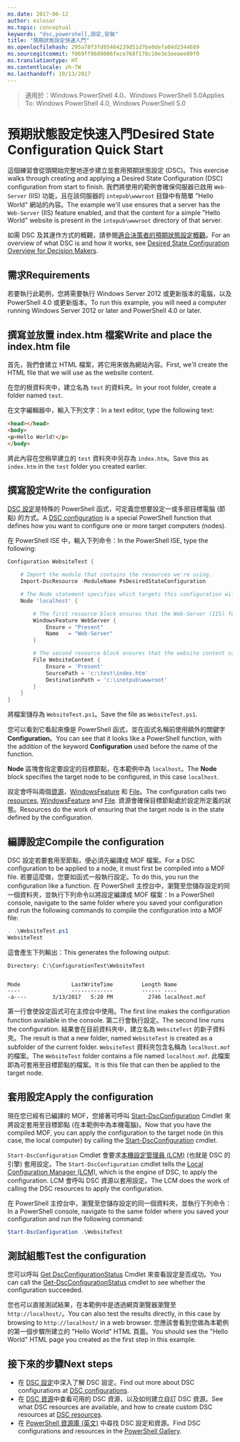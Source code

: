```yaml
---
ms.date: 2017-06-12
author: eslesar
ms.topic: conceptual
keywords: "dsc,powershell,設定,安裝"
title: "預期狀態設定快速入門"
ms.openlocfilehash: 295a78f3fd85464239d51d7be0defa04d2344689
ms.sourcegitcommit: f069ff0689006fece768f178c10e3e3eeaee09f0
ms.translationtype: HT
ms.contentlocale: zh-TW
ms.lasthandoff: 10/13/2017
---
```

> <span data-ttu-id="74f29-103">適用於：Windows PowerShell 4.0、Windows PowerShell 5.0</span><span class="sxs-lookup"><span data-stu-id="74f29-103">Applies To: Windows PowerShell 4.0, Windows PowerShell 5.0</span></span>

# <a name="desired-state-configuration-quick-start"></a><span data-ttu-id="74f29-104">預期狀態設定快速入門</span><span class="sxs-lookup"><span data-stu-id="74f29-104">Desired State Configuration Quick Start</span></span>

<span data-ttu-id="74f29-105">這個練習會從頭開始完整地逐步建立並套用預期狀態設定 (DSC)。</span><span class="sxs-lookup"><span data-stu-id="74f29-105">This exercise walks through creating and applying a Desired State Configuration (DSC) configuration from start to finish.</span></span>
<span data-ttu-id="74f29-106">我們將使用的範例會確保伺服器已啟用 `Web-Server` (IIS) 功能，且在該伺服器的 `intepub\wwwroot` 目錄中有簡單 "Hello World" 網站的內容。</span><span class="sxs-lookup"><span data-stu-id="74f29-106">The example we'll use ensures that a server has the `Web-Server` (IIS) feature enabled, and that the content for a simple "Hello World" website is present in the `intepub\wwwroot` directory of that server.</span></span>

<span data-ttu-id="74f29-107">如需 DSC 及其運作方式的概觀，請參閱[適合決策者的預期狀態設定概觀](decisionMaker.md)。</span><span class="sxs-lookup"><span data-stu-id="74f29-107">For an overview of what DSC is and how it works, see [Desired State Configuration Overview for Decision Makers](decisionMaker.md).</span></span>

## <a name="requirements"></a><span data-ttu-id="74f29-108">需求</span><span class="sxs-lookup"><span data-stu-id="74f29-108">Requirements</span></span>

<span data-ttu-id="74f29-109">若要執行此範例，您將需要執行 Windows Server 2012 或更新版本的電腦，以及 PowerShell 4.0 或更新版本。</span><span class="sxs-lookup"><span data-stu-id="74f29-109">To run this example, you will need a computer running Windows Server 2012 or later and PowerShell 4.0 or later.</span></span>

## <a name="write-and-place-the-indexhtm-file"></a><span data-ttu-id="74f29-110">撰寫並放置 index.htm 檔案</span><span class="sxs-lookup"><span data-stu-id="74f29-110">Write and place the index.htm file</span></span>

<span data-ttu-id="74f29-111">首先，我們會建立 HTML 檔案，將它用來做為網站內容。</span><span class="sxs-lookup"><span data-stu-id="74f29-111">First, we'll create the HTML file that we will use as the website content.</span></span>

<span data-ttu-id="74f29-112">在您的根資料夾中，建立名為 `test` 的資料夾。</span><span class="sxs-lookup"><span data-stu-id="74f29-112">In your root folder, create a folder named `test`.</span></span>

<span data-ttu-id="74f29-113">在文字編輯器中，輸入下列文字：</span><span class="sxs-lookup"><span data-stu-id="74f29-113">In a text editor, type the following text:</span></span>

```html
<head></head>
<body>
<p>Hello World!</p>
</body>
```

<span data-ttu-id="74f29-114">將此內容在您稍早建立的 `test` 資料夾中另存為 `index.htm`。</span><span class="sxs-lookup"><span data-stu-id="74f29-114">Save this as `index.htm` in the `test` folder you created earlier.</span></span> 

## <a name="write-the-configuration"></a><span data-ttu-id="74f29-115">撰寫設定</span><span class="sxs-lookup"><span data-stu-id="74f29-115">Write the configuration</span></span>

<span data-ttu-id="74f29-116">[DSC 設定](configurations.md)是特殊的 PowerShell 函式，可定義您想要設定一或多部目標電腦 (節點) 的方式。</span><span class="sxs-lookup"><span data-stu-id="74f29-116">A [DSC configuration](configurations.md) is a special PowerShell function that defines how you want to configure one or more target computers (nodes).</span></span>

<span data-ttu-id="74f29-117">在 PowerShell ISE 中，輸入下列命令：</span><span class="sxs-lookup"><span data-stu-id="74f29-117">In the PowerShell ISE, type the following:</span></span>

```powershell
Configuration WebsiteTest {

    # Import the module that contains the resources we're using.
    Import-DscResource -ModuleName PsDesiredStateConfiguration

    # The Node statement specifies which targets this configuration will be applied to.
    Node 'localhost' {

        # The first resource block ensures that the Web-Server (IIS) feature is enabled.
        WindowsFeature WebServer {
            Ensure = "Present"
            Name   = "Web-Server"
        }

        # The second resource block ensures that the website content copied to the website root folder.
        File WebsiteContent {
            Ensure = 'Present'
            SourcePath = 'c:\test\index.htm'
            DestinationPath = 'c:\inetpub\wwwroot'
        }
    }
}
```

<span data-ttu-id="74f29-118">將檔案儲存為 `WebsiteTest.ps1`。</span><span class="sxs-lookup"><span data-stu-id="74f29-118">Save the file as `WebsiteTest.ps1`.</span></span>

<span data-ttu-id="74f29-119">您可以看到它看起來像是 PowerShell 函式，並在函式名稱前使用額外的關鍵字 **Configuration**。</span><span class="sxs-lookup"><span data-stu-id="74f29-119">You can see that it looks like a PowerShell function, with the addition of the keyword **Configuration** used before the name of the function.</span></span>

<span data-ttu-id="74f29-120">**Node** 區塊會指定要設定的目標節點，在本範例中為 `localhost`。</span><span class="sxs-lookup"><span data-stu-id="74f29-120">The **Node** block specifies the target node to be configured, in this case `localhost`.</span></span>

<span data-ttu-id="74f29-121">設定會呼叫兩個[資源](resources.md)，[WindowsFeature](windowsFeatureResource.md) 和 [File](fileResource.md)。</span><span class="sxs-lookup"><span data-stu-id="74f29-121">The configuration calls two [resources](resources.md), [WindowsFeature](windowsFeatureResource.md) and [File](fileResource.md).</span></span>
<span data-ttu-id="74f29-122">資源會確保目標節點處於設定所定義的狀態。</span><span class="sxs-lookup"><span data-stu-id="74f29-122">Resources do the work of ensuring that the target node is in the state defined by the configuration.</span></span>

## <a name="compile-the-configuration"></a><span data-ttu-id="74f29-123">編譯設定</span><span class="sxs-lookup"><span data-stu-id="74f29-123">Compile the configuration</span></span>

<span data-ttu-id="74f29-124">DSC 設定若要套用至節點，便必須先編譯成 MOF 檔案。</span><span class="sxs-lookup"><span data-stu-id="74f29-124">For a DSC configuration to be applied to a node, it must first be compiled into a MOF file.</span></span>
<span data-ttu-id="74f29-125">若要這麼做，您要如函式一般執行設定。</span><span class="sxs-lookup"><span data-stu-id="74f29-125">To do this, you run the configuration like a function.</span></span>
<span data-ttu-id="74f29-126">在 PowerShell 主控台中，瀏覽至您儲存設定的同一個資料夾，並執行下列命令以將設定編譯成 MOF 檔案：</span><span class="sxs-lookup"><span data-stu-id="74f29-126">In a PowerShell console, navigate to the same folder where you saved your configuration and run the following commands to compile the configuration into a MOF file:</span></span>

```powershell
. .\WebsiteTest.ps1
WebsiteTest
```

<span data-ttu-id="74f29-127">這會產生下列輸出：</span><span class="sxs-lookup"><span data-stu-id="74f29-127">This generates the following output:</span></span>

```
Directory: C:\ConfigurationTest\WebsiteTest


Mode                LastWriteTime         Length Name
----                -------------         ------ ----
-a----        3/13/2017   5:20 PM           2746 localhost.mof
```

<span data-ttu-id="74f29-128">第一行會使設定函式可在主控台中使用。</span><span class="sxs-lookup"><span data-stu-id="74f29-128">The first line makes the configuration function available in the console.</span></span>
<span data-ttu-id="74f29-129">第二行會執行設定。</span><span class="sxs-lookup"><span data-stu-id="74f29-129">The second line runs the configuration.</span></span>
<span data-ttu-id="74f29-130">結果會在目前資料夾中，建立名為 `WebsiteTest` 的新子資料夾。</span><span class="sxs-lookup"><span data-stu-id="74f29-130">The result is that a new folder, named `WebsiteTest` is created as a subfolder of the current folder.</span></span>
<span data-ttu-id="74f29-131">`WebsiteTest` 資料夾包含名稱為 `localhost.mof` 的檔案。</span><span class="sxs-lookup"><span data-stu-id="74f29-131">The `WebsiteTest` folder contains a file named `localhost.mof`.</span></span>
<span data-ttu-id="74f29-132">此檔案即為可套用至目標節點的檔案。</span><span class="sxs-lookup"><span data-stu-id="74f29-132">It is this file that can then be applied to the target node.</span></span>

## <a name="apply-the-configuration"></a><span data-ttu-id="74f29-133">套用設定</span><span class="sxs-lookup"><span data-stu-id="74f29-133">Apply the configuration</span></span>

<span data-ttu-id="74f29-134">現在您已經有已編譯的 MOF，您接著可呼叫 [Start-DscConfiguration](/reference/5.1/PSDesiredStateConfiguration/Start-DscConfiguration) Cmdlet 來將設定套用至目標節點 (在本範例中為本機電腦)。</span><span class="sxs-lookup"><span data-stu-id="74f29-134">Now that you have the compiled MOF, you can apply the configuration to the target node (in this case, the local computer) by calling the [Start-DscConfiguration](/reference/5.1/PSDesiredStateConfiguration/Start-DscConfiguration) cmdlet.</span></span>

<span data-ttu-id="74f29-135">`Start-DscConfiguration` Cmdlet 會要求[本機設定管理員 (LCM)](metaConfig.md) (也就是 DSC 的引擎) 套用設定。</span><span class="sxs-lookup"><span data-stu-id="74f29-135">The `Start-DscConfiguration` cmdlet tells the [Local Configuration Manager (LCM)](metaConfig.md), which is the engine of DSC, to apply the configuration.</span></span>
<span data-ttu-id="74f29-136">LCM 會呼叫 DSC 資源以套用設定。</span><span class="sxs-lookup"><span data-stu-id="74f29-136">The LCM does the work of calling the DSC resources to apply the configuration.</span></span>

<span data-ttu-id="74f29-137">在 PowerShell 主控台中，瀏覽至您儲存設定的同一個資料夾，並執行下列命令：</span><span class="sxs-lookup"><span data-stu-id="74f29-137">In a PowerShell console, navigate to the same folder where you saved your configuration and run the following command:</span></span>

```powershell
Start-DscConfiguration .\WebsiteTest
```

## <a name="test-the-configuration"></a><span data-ttu-id="74f29-138">測試組態</span><span class="sxs-lookup"><span data-stu-id="74f29-138">Test the configuration</span></span>

<span data-ttu-id="74f29-139">您可以呼叫 [Get DscConfigurationStatus](/reference/5.1/PSDesiredStateConfiguration/Get-DscConfigurationStatus) Cmdlet 來查看設定是否成功。</span><span class="sxs-lookup"><span data-stu-id="74f29-139">You can call the [Get-DscConfigurationStatus](/reference/5.1/PSDesiredStateConfiguration/Get-DscConfigurationStatus) cmdlet to see whether the configuration succeeded.</span></span> 

<span data-ttu-id="74f29-140">您也可以直接測試結果，在本範例中是透過網頁瀏覽器瀏覽至 `http://localhost/`。</span><span class="sxs-lookup"><span data-stu-id="74f29-140">You can also test the results directly, in this case by browsing to `http://localhost/` in a web browser.</span></span>
<span data-ttu-id="74f29-141">您應該會看到您做為本範例的第一個步驟所建立的 "Hello World" HTML 頁面。</span><span class="sxs-lookup"><span data-stu-id="74f29-141">You should see the "Hello World" HTML page you created as the first step in this example.</span></span>

## <a name="next-steps"></a><span data-ttu-id="74f29-142">接下來的步驟</span><span class="sxs-lookup"><span data-stu-id="74f29-142">Next steps</span></span>

- <span data-ttu-id="74f29-143">在 [DSC 設定](configurations.md)中深入了解 DSC 設定。</span><span class="sxs-lookup"><span data-stu-id="74f29-143">Find out more about DSC configurations at [DSC configurations](configurations.md).</span></span>
- <span data-ttu-id="74f29-144">在 [DSC 資源](resources.md)中查看可用的 DSC 資源，以及如何建立自訂 DSC 資源。</span><span class="sxs-lookup"><span data-stu-id="74f29-144">See what DSC resources are available, and how to create custom DSC resources at [DSC resources](resources.md).</span></span>
- <span data-ttu-id="74f29-145">在 [PowerShell 資源庫 (英文)](https://www.powershellgallery.com/) 中尋找 DSC 設定和資源。</span><span class="sxs-lookup"><span data-stu-id="74f29-145">Find DSC configurations and resources in the [PowerShell Gallery](https://www.powershellgallery.com/).</span></span>



